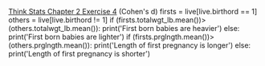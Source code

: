 [Think Stats Chapter 2 Exercise 4](http://greenteapress.com/thinkstats2/html/thinkstats2003.html#toc24) (Cohen's d)
firsts = live[live.birthord == 1]
others = live[live.birthord != 1]
if (firsts.totalwgt_lb.mean())>(others.totalwgt_lb.mean()):
    print('First born babies are heavier')
else:
    print('First born babies are lighter')
if (firsts.prglngth.mean())>(others.prglngth.mean()):
    print('Length of first pregnancy is longer')
else:
    print('Length of first pregnancy is shorter')
